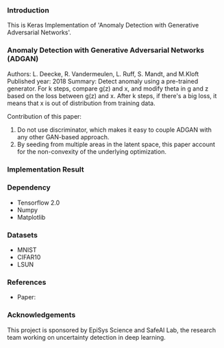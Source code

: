 ### Introduction
This is Keras Implementation of 'Anomaly Detection with Generative Adversarial Networks'. 

### Anomaly Detection with Generative Adversarial Networks (ADGAN)
Authors: L. Deecke, R. Vandermeulen, L. Ruff, S. Mandt, and M.Kloft 
Published year: 2018
Summary: Detect anomaly using a pre-trained generator. 
For k steps, compare g(z) and x, and modify theta in g and z based on the loss between g(z) and x. After k steps, if there's a big loss, it means that x is out of distribution from training data. 

Contribution of this paper: 
1. Do not use discriminator, which makes it easy to couple ADGAN with any other GAN-based approach.
2. By seeding from multiple areas in the latent space, this paper account for the non-convexity of the underlying optimization.

### Implementation Result

### Dependency
* Tensorflow 2.0
* Numpy
* Matplotlib

### Datasets
* MNIST
* CIFAR10
* LSUN

### References
* Paper:


### Acknowledgements
This project is sponsored by EpiSys Science and SafeAI Lab, the research team working on uncertainty detection in deep learning. 
